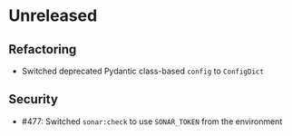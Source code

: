 # Unreleased

## Refactoring
* Switched deprecated Pydantic class-based `config` to `ConfigDict`

## Security
* #477: Switched `sonar:check` to use `SONAR_TOKEN` from the environment
